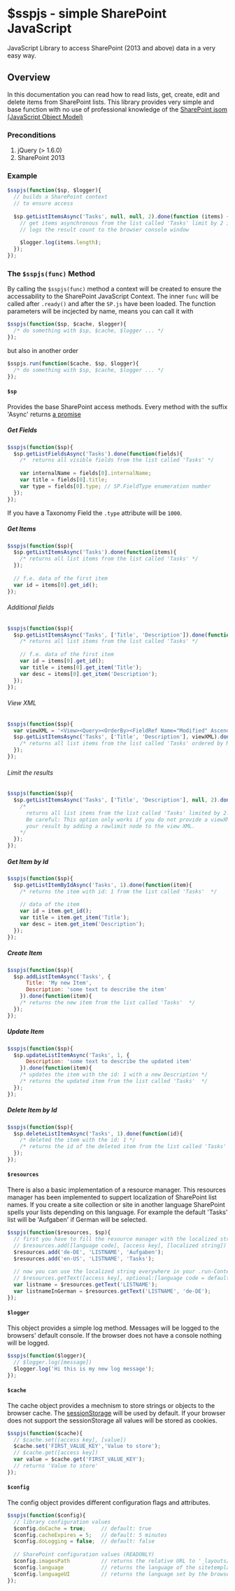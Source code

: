 # $sspjs - simple SharePoint JavaScript #
JavaScript Library to access SharePoint (2013 and above) data in a very easy way.

## Overview ###
In this documentation you can read how to read lists, get, create, edit and delete items from SharePoint lists. This library provides very simple and base function with no use of professional knowledge of the [SharePoint jsom (JavaScript Object Model)](https://msdn.microsoft.com/en-us/library/office/jj246996.aspx)

### Preconditions
1. jQuery (> 1.6.0) 
2. SharePoint 2013

### Example
```javascript
$sspjs(function($sp, $logger){
  // builds a SharePoint context 
  // to ensure access
  
  $sp.getListItemsAsync('Tasks', null, null, 2).done(function (items) {
    // get items asynchronous from the list called 'Tasks' limit by 2 items
    // logs the result count to the browser console window
    
    $logger.log(items.length);
  });
});
```
### The `$sspjs(func)` Method
By calling the `$sspjs(func)` method a context will be created to ensure the accessability to the SharePoint JavaScript Context.
The inner `func` will be called after `.ready()` and after the `SP.js` have been loaded. The function parameters will be incjected by name, means you can call it with 
```javascript
$sspjs(function($sp, $cache, $logger){ 
  /* do something with $sp, $cache, $logger ... */ 
});
```
but also in another order 
```javascript
$sspjs.run(function($cache, $sp, $logger){ 
  /* do something with $sp, $cache, $logger ... */ 
});
```

#### `$sp`
Provides the base SharePoint access methods. Every method with the suffix 'Async' returns [a promise](https://api.jquery.com/deferred.promise/)

##### Get Fields
```javascript
$sspjs(function($sp){ 
  $sp.getListFieldsAsync('Tasks').done(function(fields){
    /*  returns all visible fields from the list called 'Tasks' */
    
    var internalName = fields[0].internalName;
    var title = fields[0].title;
    var type = fields[0].type; // SP.FieldType enumeration number
  });
});
```
If you have a Taxonomy Field the `.type` attribute will be `1000`.

##### Get Items
```javascript
$sspjs(function($sp){ 
  $sp.getListItemsAsync('Tasks').done(function(items){
    /* returns all list items from the list called 'Tasks' */
  });
  
  // f.e. data of the first item
  var id = items[0].get_id();
});
```
###### Additional fields
```javascript
$sspjs(function($sp){ 
  $sp.getListItemsAsync('Tasks', ['Title', 'Description']).done(function(items){
    /* returns all list items from the list called 'Tasks' */
    
    // f.e. data of the first item
    var id = items[0].get_id();
    var title = items[0].get_item('Title');
    var desc = items[0].get_item('Description');
  });
});
```
###### View XML
```javascript
$sspjs(function($sp){ 
  var viewXML = '<View><Query><OrderBy><FieldRef Name="Modified" Ascending="FALSE"/></OrderBy></Query></View>';
  $sp.getListItemsAsync('Tasks', ['Title', 'Description'], viewXML).done(function(items){
    /* returns all list items from the list called 'Tasks' ordered by Modified date */
  });
});
```
###### Limit the results
```javascript
$sspjs(function($sp){ 
  $sp.getListItemsAsync('Tasks', ['Title', 'Description'], null, 2).done(function(items){
    /* 
      returns all list items from the list called 'Tasks' limited by 2.
      Be careful: This option only works if you do not provide a viewXML. If you do need a viewXML you can limit 
      your result by adding a rowlimit node to the view XML.
    */
  });
});
```
##### Get Item by Id
```javascript
$sspjs(function($sp){ 
  $sp.getListItemByIdAsync('Tasks', 1).done(function(item){
    /* returns the item with id: 1 from the list called 'Tasks'  */
    
    // data of the item
    var id = item.get_id();
    var title = item.get_item('Title');
    var desc = item.get_item('Description');
  });
});
```
##### Create Item
```javascript
$sspjs(function($sp){ 
  $sp.addListItemAsync('Tasks', {
      Title: 'My new Item',
      Description: 'some text to describe the item'
    }).done(function(item){
    /* returns the new item from the list called 'Tasks'  */
  });
});
```
##### Update Item
```javascript
$sspjs(function($sp){ 
  $sp.updateListItemAsync('Tasks', 1, {
      Description: 'some text to describe the updated item'
    }).done(function(item){
    /* updates the item with the id: 1 with a new Description */
    /* returns the updated item from the list called 'Tasks'  */
  });
});
```
##### Delete Item by Id
```javascript
$sspjs(function($sp){ 
  $sp.deleteListItemAsync('Tasks', 1).done(function(id){
    /* deleted the item with the id: 1 */
    /* returns the id of the deleted item from the list called 'Tasks'  */
  });
});
```
#### `$resources`
There is also a basic implementation of a resource manager. This resources manager has been implemented to suppert
localization of SharePoint list names. If you create a site collection or site in another language SharePoint spells your lists depending on this language. For example the default 'Tasks' list will be 'Aufgaben' if German will be selected.
```javascript
$sspjs(function($resources, $sp){ 
  // first you have to fill the resource manager with the localized strings
  // $resources.add([language code], [access key], [localized string])
  $resources.add('de-DE', 'LISTNAME', 'Aufgaben');
  $resources.add('en-US', 'LISTNAME', 'Tasks');
  
  // now you can use the localized string everywhere in your .run-Context
  // $resources.getText([access key], optional:[language code = default site language])
  var listname = $resources.getText('LISTNAME');
  var listnameInGerman = $resources.getText('LISTNAME', 'de-DE');
});
```

#### `$logger`
This object provides a simple log method. Messages will be logged to the browsers' default console. If the browser does not have a console nothing will be logged.
```javascript
$sspjs(function($logger){
  // $logger.log([message])
  $logger.log('Hi this is my new log message');
});
```
#### `$cache`
The cache object provides a mechnism to store strings or objects to the browser cache. The [sessionStorage](https://developer.mozilla.org/de/docs/Web/API/Window/sessionStorage) will be used by default. If your browser does not support the sessionStorage all values will be stored as cookies.
```javascript
$sspjs(function($cache){
  // $cache.set([access key], [value])
  $cache.set('FIRST_VALUE_KEY','Value to store');
  // $cache.get([access key])
  var value = $cache.get('FIRST_VALUE_KEY');
  // returns 'Value to store'
});
```
#### `$config`
The config object provides different configuration flags and attributes.
```javascript
$sspjs(function($config){
  // library configuration values
  $config.doCache = true;     // default: true
  $config.cacheExpires = 5;   // default: 5 minutes
  $config.doLogging = false;  // default: false
  
  // SharePoint configuration values (READONLY)
  $config.imagesPath          // returns the relative URL to '_layouts/images/'
  $config.language            // returns the language of the sitetemplate (used by $resources)
  $config.languageUI          // returns the language set by the browsers local
});
```
